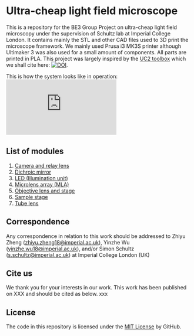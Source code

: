 # Ultra-cheap light field microscope
This is a repository for the BE3 Group Project on ultra-cheap light field microscopy under the supervision of Schultz lab at Imperial College London. It contains mainly the STL and other CAD files used to 3D print the microscope framework. We mainly used Prusa i3 MK3S printer although Ultimaker 3 was also used for a small amount of components. All parts are printed in PLA. This project was largely inspired by the  [UC2 toolbox](https://github.com/openUC2/UC2-GIT) which we shall cite here: [![DOI](https://zenodo.org/badge/DOI/10.5281/zenodo.4041339.svg)](https://doi.org/10.5281/zenodo.4041339).

This is how the system looks like in operation:
![alt text](https://github.com/schultzlab/ultra-cheap-light-field-microscope/blob/main/Photos%20of%20LFM/lfm%20photi.pdf "lfm photi")

## List of modules
1. [Camera and relay lens](https://github.com/schultzlab/ultra-cheap-light-field-microscope/tree/main/Camera%20and%20relay%20lens)
2. [Dichroic mirror](https://github.com/schultzlab/ultra-cheap-light-field-microscope/tree/main/Dichroic%20mirror)
3. [LED (Illumination unit)](https://github.com/schultzlab/ultra-cheap-light-field-microscope/tree/main/LED)
4. [Microlens array (MLA)](https://github.com/schultzlab/ultra-cheap-light-field-microscope/tree/main/MLA)
5. [Objective lens and stage](https://github.com/schultzlab/ultra-cheap-light-field-microscope/tree/main/Objective%20lens)
6. [Sample stage](https://github.com/schultzlab/ultra-cheap-light-field-microscope/tree/main/Sample%20stage)
7. [Tube lens](https://github.com/schultzlab/ultra-cheap-light-field-microscope/tree/main/Tube%20lens)

## Correspondence
Any correspondence in relation to this work should be addressed to Zhiyu Zheng (zhiyu.zheng18@imperial.ac.uk), Yinzhe Wu (yinzhe.wu18@imperial.ac.uk), and/or Simon Schultz (s.schultz@imperial.ac.uk) at Imperial College London (UK)

## Cite us
We thank you for your interests in our work. This work has been published on XXX and should be cited as below.
xxx

## License
The code in this repository is licensed under the [MIT License](https://github.com/schultzlab/ultra-cheap-light-field-microscope/blob/main/LICENSE) by GitHub.
